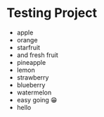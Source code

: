# Testing Project

- apple
- orange
- starfruit
- and fresh fruit
- pineapple
- lemon
- strawberry
- blueberry
- watermelon
- easy going 😁
- hello
